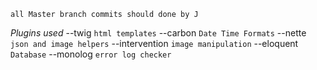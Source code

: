 `all Master branch commits should done by J`

*Plugins used*
--twig  `html templates`
--carbon `Date Time Formats`
--nette  `json and image helpers`
--intervention `image manipulation`
--eloquent `Database`
--monolog  `error log checker`




